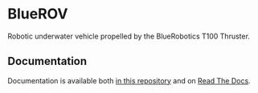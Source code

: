 # BlueROV

Robotic underwater vehicle propelled by the BlueRobotics T100 Thruster.

## Documentation

Documentation is available both [in this repository](docs/) and on [Read The Docs](http://bluerov.readthedocs.org/).
